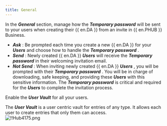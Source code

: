 ```yaml
---
title: General
---
```

In the ***General*** section, manage how the ***Temporary password*** will be sent to your users when creating their {{ en.DA }} from an invite in {{ en.PHUB }} Business.  

* ***Ask*** : Be prompted each time you create a new {{ en.DA }} for your ***Users*** and choose how to handle the ***Temporary password*** .  
* ***Send*** : Newly created {{ en.DA }}    ***Users*** will receive the ***Temporary password*** in their welcoming invitation email.  
* ***Not Send*** : When inviting newly created {{ en.DA }}    ***Users*** , you will be prompted with their ***Temporary password*** . You will be in charge of downloading, safe keeping, and providing these ***Users*** with this sensitive information. The ***Temporary password*** is critical and required for the ***Users*** to complete the invitation process.  

Enable the ***User Vault*** for all your users.  

The ***User Vault*** is a user centric vault for entries of any type. It allows each user to create entries that only them can access.  
![!!Hub4175.png](/img/en/hub/Hub4175.png) 

